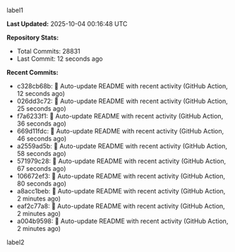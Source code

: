 
label1 
<!-- ACTIVITY_START -->
**Last Updated:** 2025-10-04 00:16:48 UTC

**Repository Stats:**
- Total Commits: 28831
- Last Commit: 12 seconds ago

**Recent Commits:**
- c328cb68b: 🤖 Auto-update README with recent activity (GitHub Action, 12 seconds ago)
- 026dd3c72: 🤖 Auto-update README with recent activity (GitHub Action, 25 seconds ago)
- f7a6233f1: 🤖 Auto-update README with recent activity (GitHub Action, 36 seconds ago)
- 669d11fdc: 🤖 Auto-update README with recent activity (GitHub Action, 46 seconds ago)
- a2559ad5b: 🤖 Auto-update README with recent activity (GitHub Action, 58 seconds ago)
- 571979c28: 🤖 Auto-update README with recent activity (GitHub Action, 67 seconds ago)
- 106672ef3: 🤖 Auto-update README with recent activity (GitHub Action, 80 seconds ago)
- a8acc1beb: 🤖 Auto-update README with recent activity (GitHub Action, 2 minutes ago)
- eaf2c77a8: 🤖 Auto-update README with recent activity (GitHub Action, 2 minutes ago)
- a004b9598: 🤖 Auto-update README with recent activity (GitHub Action, 2 minutes ago)
<!-- ACTIVITY_END -->

label2
